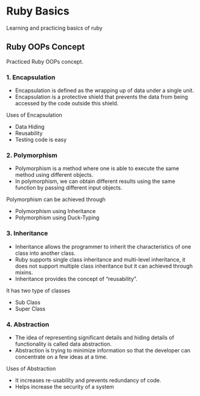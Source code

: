 # Ruby Basics

Learning and practicing basics of ruby

## Ruby OOPs Concept

Practiced Ruby OOPs concept.

### 1. Encapsulation

- Encapsulation is defined as the wrapping up of data under a single unit.
- Encapsulation is a protective shield that prevents the data from being accessed by the code outside this shield.

Uses of Encapsulation

* Data Hiding
* Reusability
* Testing code is easy

### 2. Polymorphism

- Polymorphism is a method where one is able to execute the same method using different objects.
- In polymorphism, we can obtain different results using the same function by passing different input objects.

Polymorphism can be achieved through
* Polymorphism using Inheritance
* Polymorphism using Duck-Typing

### 3. Inheritance

- Inheritance allows the programmer to inherit the characteristics of one class into another class.
- Ruby supports single class inheritance and multi-level inheritance, it does not support multiple class inheritance but it can achieved through mixins.
- Inheritance provides the concept of “reusability”.

It has two type of classes
* Sub Class
* Super Class

### 4. Abstraction

- The idea of representing significant details and hiding details of functionality is called data abstraction.
- Abstraction is trying to minimize information so that the developer can concentrate on a few ideas at a time.

Uses of Abstraction

* It increases re-usability and prevents redundancy of code.
* Helps increase the security of a system